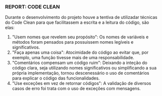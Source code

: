 ### REPORT: CODE CLEAN

Durante o desenvolvimento do projeto houve a tentiva de utilizadar técnicas do Code Clean para que facilitassem a escrita e a leitura do código, são elas:

1. "Usem nomes que revelem seu propósito": Os nomes de variáveis e métodos foram pensados para possuissem nomes legíveis e significativos. 
2. "Faça apenas uma coisa": Atocimidade do código ao evitar que, por exemplo, uma função tivesse mais de uma responsabilidade.
3. "Comentários compensam um código ruim": Deixando a inteção do código clara, seja utilizando nomes significativos ou simplificando a sua própria implementação, tornou descenessário o uso de comentários para explicar o código das funcionalidades.
4. "Use exceções em vez de retornar códigos": A validação de diversos casos de erro foi trata com o uso de exceções com mensagens.